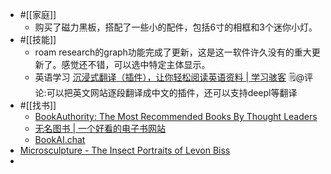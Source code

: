 - #[[家庭]]
    - 购买了磁力黑板，搭配了一些小的配件，包括6寸的相框和3个迷你小灯。
- #[[技能]]
    - roam research的graph功能完成了更新，这是这一软件许久没有的重大更新了。感觉还不错，可以选中特定主体显示。
    - 英语学习 [沉浸式翻译（插件），让你轻松阅读英语资料 | 学习骇客](https://mp.weixin.qq.com/s?__biz=MzU2NDI1Mzg2NQ==&mid=2247495919&idx=1&sn=06a6eaa20d0dbdbafa4af278e03f2908&chksm=fc4f7529cb38fc3fa798308f1f46909eb90c11120688d93ac227836bbb4619fc54e73ac7a416&mpshare=1&scene=1&srcid=0809mlAG7hsf931UYPkDJ1Gj&sharer_sharetime=1691637580734&sharer_shareid=c51b7b13a0b085484bc7a81d87b76e86#rd)  🗒@评论:可以把英文网站逐段翻译成中文的插件，还可以支持deepl等翻译
- #[[找书]]
    - [BookAuthority: The Most Recommended Books By Thought Leaders](https://bookauthority.org/)
    - [无名图书 | 一个好看的电子书网站](https://www.book123.info/)
    - [BookAI.chat](https://www.bookai.chat/)
- [Microsculpture - The Insect Portraits of Levon Biss](http://microsculpture.net/levon_biss.html)
- 
